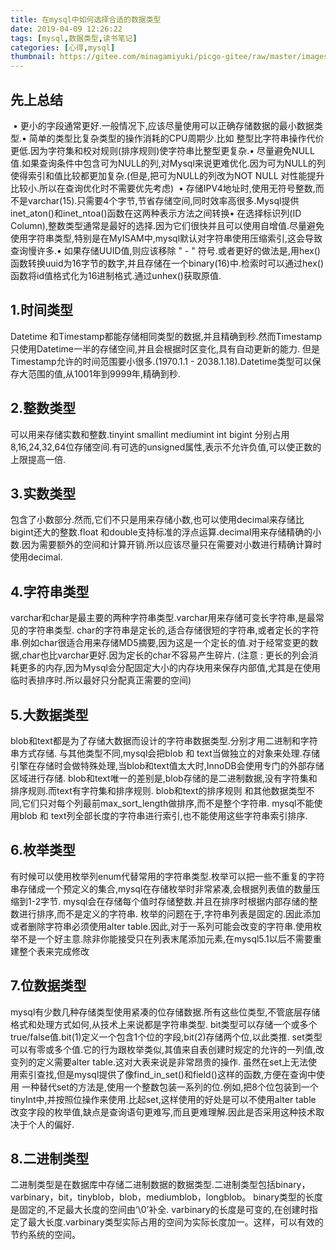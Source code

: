 ```yaml
---
title: 在mysql中如何选择合适的数据类型
date: 2019-04-09 12:26:22
tags: [mysql,数据类型,读书笔记]
categories: [心得,mysql]
thumbnail: https://gitee.com/minagamiyuki/picgo-gitee/raw/master/images/u=2919831077,1230952122&fm=26&gp=0.jpg
---
```


## 先上总结 

​	• 更小的字段通常更好.一般情况下,应该尽量使用可以正确存储数据的最小数据类型.
​	• 简单的类型比复杂类型的操作消耗的CPU周期少.比如 整型比字符串操作代价更低.因为字符集和校对规则(排序规则)使字符串比整型更复杂.
​	• 尽量避免NULL值.如果查询条件中包含可为NULL的列,对Mysql来说更难优化.因为可为NULL的列使得索引和值比较都更加复杂.(但是,把可为NULL的列改为NOT NULL 对性能提升比较小.所以在查询优化时不需要优先考虑)
​	• 存储IPV4地址时,使用无符号整数,而不是varchar(15).只需要4个字节,节省存储空间,同时效率高很多.Mysql提供inet_aton()和inet_ntoa()函数在这两种表示方法之间转换
​	• 在选择标识列(ID Column),整数类型通常是最好的选择.因为它们很快并且可以使用自增值.尽量避免使用字符串类型,特别是在MyISAM中,mysql默认对字符串使用压缩索引,这会导致查询慢许多.
​	• 如果存储UUID值,则应该移除 " - " 符号.或者更好的做法是,用hex()函数转换uuid为16字节的数字,并且存储在一个binary(16)中.检索时可以通过hex()函数将id值格式化为16进制格式.通过unhex()获取原值.

<!-- more -->

## 1.时间类型

Datetime 和Timestamp都能存储相同类型的数据,并且精确到秒.然而Timestamp只使用Datetime一半的存储空间,并且会根据时区变化,具有自动更新的能力.
但是Timestamp允许的时间范围要小很多.(1970.1.1 - 2038.1.18).Datetime类型可以保存大范围的值,从1001年到9999年,精确到秒.

## 2.整数类型

可以用来存储实数和整数.tinyint smallint mediumint int bigint 分别占用 8,16,24,32,64位存储空间.有可选的unsigned属性,表示不允许负值,可以使正数的上限提高一倍.

## 3.实数类型

包含了小数部分.然而,它们不只是用来存储小数,也可以使用decimal来存储比bigint还大的整数.float 和double支持标准的浮点运算.decimal用来存储精确的小数.因为需要额外的空间和计算开销.所以应该尽量只在需要对小数进行精确计算时使用decimal.

## 4.字符串类型
varchar和char是最主要的两种字符串类型.varchar用来存储可变长字符串,是最常见的字符串类型.
char的字符串是定长的,适合存储很短的字符串,或者定长的字符串.例如char很适合用来存储MD5摘要,因为这是一个定长的值.对于经常变更的数据,char也比varchar更好.因为定长的char不容易产生碎片.
(注意 : 更长的列会消耗更多的内存,因为Mysql会分配固定大小的内存块用来保存内部值,尤其是在使用临时表排序时.所以最好只分配真正需要的空间)

## 5.大数据类型
blob和text都是为了存储大数据而设计的字符串数据类型.分别才用二进制和字符串方式存储.
与其他类型不同,mysql会把blob 和 text当做独立的对象来处理.存储引擎在存储时会做特殊处理,当blob和text值太大时,InnoDB会使用专门的外部存储区域进行存储.
blob和text唯一的差别是,blob存储的是二进制数据,没有字符集和排序规则.而text有字符集和排序规则.
blob和text的排序规则 和其他数据类型不同,它们只对每个列最前max_sort_length做排序,而不是整个字符串.
mysql不能使用blob 和 text列全部长度的字符串进行索引,也不能使用这些字符串索引排序.

## 6.枚举类型
有时候可以使用枚举列enum代替常用的字符串类型.枚举可以把一些不重复的字符串存储成一个预定义的集合,mysql在存储枚举时非常紧凑,会根据列表值的数量压缩到1-2字节.
mysql会在存储每个值时存储整数.并且在排序时根据内部存储的整数进行排序,而不是定义的字符串.
枚举的问题在于,字符串列表是固定的.因此添加或者删除字符串必须使用alter table.因此,对于一系列可能会改变的字符串.使用枚举不是一个好主意.除非你能接受只在列表末尾添加元素,在mysql5.1以后不需要重建整个表来完成修改

## 7.位数据类型
mysql有少数几种存储类型使用紧凑的位存储数据.所有这些位类型,不管底层存储格式和处理方式如何,从技术上来说都是字符串类型.
bit类型可以存储一个或多个true/false值.bit(1)定义一个包含1个位的字段,bit(2)存储两个位,以此类推.
set类型可以有零或多个值.它的行为跟枚举类似,其值来自表创建时规定的允许的一列值,改变列的定义需要alter table.这对大表来说是非常昂贵的操作.
虽然在set上无法使用索引查找,但是mysql提供了像find_in_set()和field()这样的函数,方便在查询中使用
一种替代set的方法是,使用一个整数包装一系列的位.例如,把8个位包装到一个tinyInt中,并按照位操作来使用.比起set,这样使用的好处是可以不使用alter table 改变字段的枚举值,缺点是查询语句更难写,而且更难理解.因此是否采用这种技术取决于个人的偏好.

## 8.二进制类型
二进制类型是在数据库中存储二进制数据的数据类型.二进制类型包括binary，varbinary，bit，tinyblob，blob，mediumblob，longblob。
binary类型的长度是固定的,不足最大长度的空间由‘\0’补全.
varbinary的长度是可变的,在创建时指定了最大长度.varbinary类型实际占用的空间为实际长度加一。这样，可以有效的节约系统的空间。

